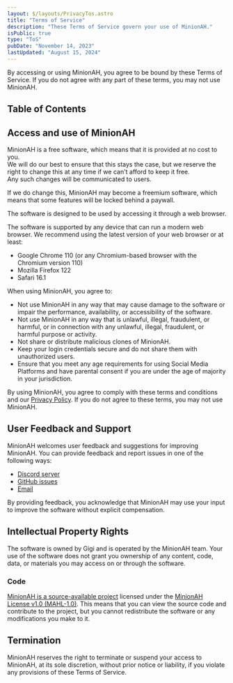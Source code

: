 ```yaml
---
layout: $/layouts/PrivacyTos.astro
title: "Terms of Service"
description: "These Terms of Service govern your use of MinionAH."
isPublic: true
type: "ToS"
pubDate: "November 14, 2023"
lastUpdated: "August 15, 2024"
---
```


By accessing or using MinionAH, you agree to be bound by these Terms of Service. If you do not agree with any part of these terms, you may not use MinionAH.

## Table of Contents

## Access and use of MinionAH

MinionAH is a free software, which means that it is provided at no cost to you.  
We will do our best to ensure that this stays the case, but we reserve the right to change this at any time if we can't afford to keep it free.  
Any such changes will be communicated to users.

If we do change this, MinionAH may become a freemium software, which means that some features will be locked behind a paywall.

The software is designed to be used by accessing it through a web browser.

The software is supported by any device that can run a modern web browser. We recommend using the latest version of your web browser or at least:

- Google Chrome 110 (or any Chromium-based browser with the Chromium version 110)
- Mozilla Firefox 122
- Safari 16.1

When using MinionAH, you agree to:

- Not use MinionAH in any way that may cause damage to the software or impair the performance, availability, or accessibility of the software.
- Not use MinionAH in any way that is unlawful, illegal, fraudulent, or harmful, or in connection with any unlawful, illegal, fraudulent, or harmful purpose or activity.
- Not share or distribute malicious clones of MinionAH.
- Keep your login credentials secure and do not share them with unauthorized users.
- Ensure that you meet any age requirements for using Social Media Platforms and have parental consent if you are under the age of majority in your jurisdiction.

By using MinionAH, you agree to comply with these terms and conditions and our [Privacy Policy](/privacy-policy). If you do not agree to these terms, you may not use MinionAH.

## User Feedback and Support

MinionAH welcomes user feedback and suggestions for improving MinionAH. You can provide feedback and report issues in one of the following ways:

- [Discord server](https://discord.minionah.com)
- [GitHub issues](https://github.com/DarthGigi/MinionAH/issues)
- [Email](mailto:contact@minionah.com)

By providing feedback, you acknowledge that MinionAH may use your input to improve the software without explicit compensation.

## Intellectual Property Rights

The software is owned by Gigi and is operated by the MinionAH team. Your use of the software does not grant you ownership of any content, code, data, or materials you may access on or through the software.

### Code

[MinionAH is a source-available project](https://github.com/DarthGigi/MinionAH) licensed under the [MinionAH License v1.0 (MAHL-1.0)](https://github.com/DarthGigi/MinionAH/blob/main/LICENSE). This means that you can view the source code and contribute to the project, but you cannot redistribute the software or any modifications you make to it.

## Termination

MinionAH reserves the right to terminate or suspend your access to MinionAH, at its sole discretion, without prior notice or liability, if you violate any provisions of these Terms of Service.
